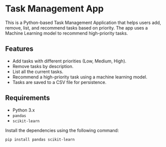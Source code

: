 # Task Management App

This is a Python-based Task Management Application that helps users add, remove, list, and recommend tasks based on priority. The app uses a Machine Learning model to recommend high-priority tasks. 

## Features
- Add tasks with different priorities (Low, Medium, High).
- Remove tasks by description.
- List all the current tasks.
- Recommend a high-priority task using a machine learning model.
- Tasks are saved to a CSV file for persistence.

## Requirements

- Python 3.x
- `pandas`
- `scikit-learn`

Install the dependencies using the following command:

```bash
pip install pandas scikit-learn
